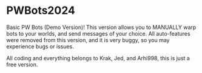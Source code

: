 # PWBots2024
Basic PW Bots (Demo Version)!
This version allows you to MANUALLY warp bots to your worlds, and send messages of your choice.
All auto-features were removed from this version, and it is very buggy, so you may experience bugs or issues.

All coding and everything belongs to Krak, Jed, and Arhi998, this is just a free version.

